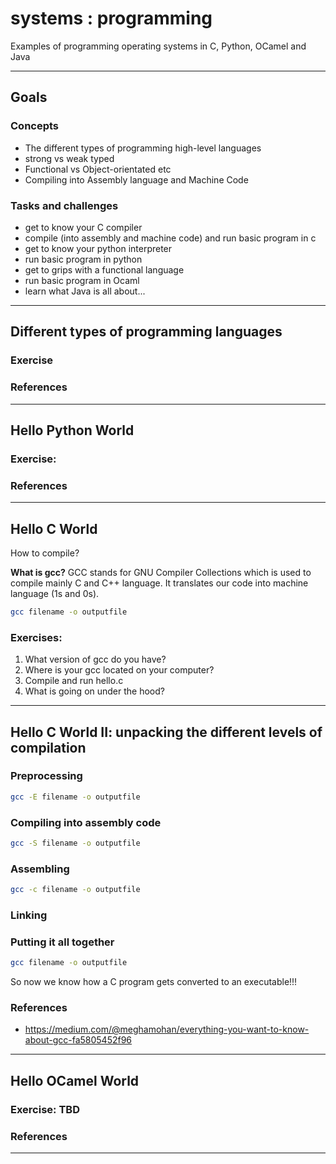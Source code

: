 # systems : programming

Examples of programming operating systems in C, Python, OCamel and Java


----


## Goals

### Concepts
- The different types of programming high-level languages
- strong vs weak typed
- Functional vs Object-orientated etc
- Compiling into Assembly language and Machine Code

### Tasks and challenges
- get to know your C compiler
- compile (into assembly and machine code) and run basic program in c
- get to know your python interpreter
- run basic program in python
- get to grips with a functional language
- run basic program in Ocaml
- learn what Java is all about...

----

## Different types of programming languages



### Exercise


### References


----

## Hello Python World


### Exercise: 


### References

----

## Hello C World

How to compile?



**What is gcc?** GCC stands for GNU Compiler Collections which is used to compile mainly C and C++ language. It translates our code into machine language (1s and 0s).

```bash
gcc filename -o outputfile
```

### Exercises:

1. What version of gcc do you have?
2. Where is your gcc located on your computer?
3. Compile and run hello.c
4. What is going on under the hood?

----

## Hello C World II: unpacking the different levels of compilation


### Preprocessing
```bash
gcc -E filename -o outputfile
```

### Compiling into assembly code
```bash
gcc -S filename -o outputfile
```
 
### Assembling
```bash
gcc -c filename -o outputfile
```

### Linking


### Putting it all together
```bash
gcc filename -o outputfile
```

So now we know how a C program gets converted to an executable!!! 

### References

- https://medium.com/@meghamohan/everything-you-want-to-know-about-gcc-fa5805452f96
----


## Hello OCamel World


### Exercise: TBD


### References

----
